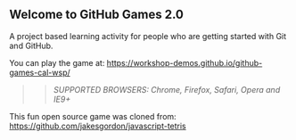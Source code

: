 ## Welcome to GitHub Games 2.0

A project based learning activity for people who are getting started with Git and GitHub.

You can play the game at: https://workshop-demos.github.io/github-games-cal-wsp/

>> _*SUPPORTED BROWSERS*: Chrome, Firefox, Safari, Opera and IE9+_

This fun open source game was cloned from: https://github.com/jakesgordon/javascript-tetris
